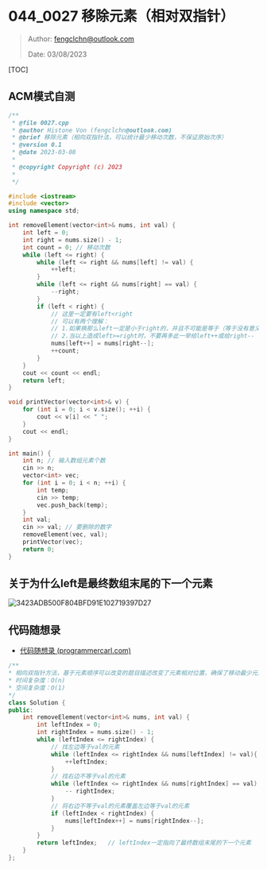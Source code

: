 # 044_0027 移除元素（相对双指针）

> Author: fengclchn@outlook.com
>
> Date: 03/08/2023

[TOC]

## ACM模式自测

```c++
/**
 * @file 0027.cpp
 * @author Histone Von (fengclchn@outlook.com)
 * @brief 移除元素（相向双指针法，可以统计最少移动次数，不保证原始次序）
 * @version 0.1
 * @date 2023-03-08
 *
 * @copyright Copyright (c) 2023
 *
 */

#include <iostream>
#include <vector>
using namespace std;

int removeElement(vector<int>& nums, int val) {
    int left = 0;
    int right = nums.size() - 1;
    int count = 0; // 移动次数
    while (left <= right) {
        while (left <= right && nums[left] != val) {
            ++left;
        }
        while (left <= right && nums[right] == val) {
            --right;
        }
        if (left < right) {
            // 这里一定要有left<right
            // 可以有两个理解：
            // 1.如果换那么left一定是小于right的，并且不可能是等于（等于没有意义）
            // 2.当以上造成left>=right时，不要再多此一举给left++或给right--
            nums[left++] = nums[right--];
            ++count;
        }
    }
    cout << count << endl;
    return left;
}

void printVector(vector<int>& v) {
    for (int i = 0; i < v.size(); ++i) {
        cout << v[i] << " ";
    }
    cout << endl;
}

int main() {
    int n; // 输入数组元素个数
    cin >> n;
    vector<int> vec;
    for (int i = 0; i < n; ++i) {
        int temp;
        cin >> temp;
        vec.push_back(temp);
    }
    int val;
    cin >> val; // 要删除的数字
    removeElement(vec, val);
    printVector(vec);
    return 0;
}
```

## 关于为什么left是最终数组末尾的下一个元素

![3423ADB500F804BFD91E102719397D27](https://histone-obs.obs.cn-southwest-2.myhuaweicloud.com/noteImg/3423ADB500F804BFD91E102719397D27.jpg)

## 代码随想录

* [代码随想录 (programmercarl.com)](https://www.programmercarl.com/0027.移除元素.html)

```c++
/**
* 相向双指针方法，基于元素顺序可以改变的题目描述改变了元素相对位置，确保了移动最少元素
* 时间复杂度：O(n)
* 空间复杂度：O(1)
*/
class Solution {
public:
    int removeElement(vector<int>& nums, int val) {
        int leftIndex = 0;
        int rightIndex = nums.size() - 1;
        while (leftIndex <= rightIndex) {
            // 找左边等于val的元素
            while (leftIndex <= rightIndex && nums[leftIndex] != val){
                ++leftIndex;
            }
            // 找右边不等于val的元素
            while (leftIndex <= rightIndex && nums[rightIndex] == val) {
                -- rightIndex;
            }
            // 将右边不等于val的元素覆盖左边等于val的元素
            if (leftIndex < rightIndex) {
                nums[leftIndex++] = nums[rightIndex--];
            }
        }
        return leftIndex;   // leftIndex一定指向了最终数组末尾的下一个元素
    }
};
```


